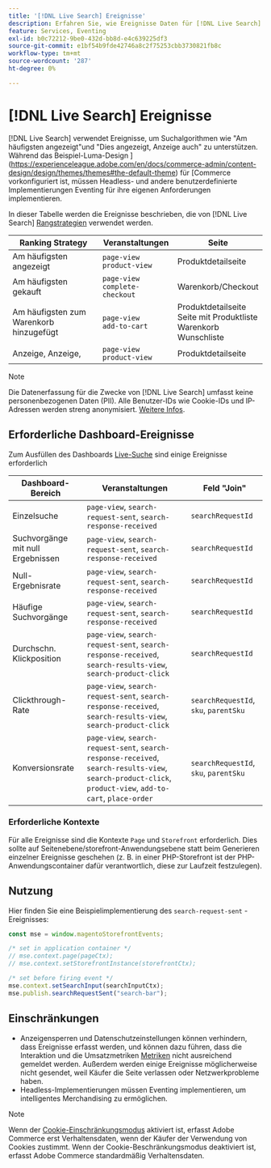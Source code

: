 ```yaml
---
title: '[!DNL Live Search] Ereignisse'
description: Erfahren Sie, wie Ereignisse Daten für [!DNL Live Search] erfassen.
feature: Services, Eventing
exl-id: b0c72212-9be0-432d-bb8d-e4c639225df3
source-git-commit: e1bf54b9fde42746a8c2f75253cbb3730821fb8c
workflow-type: tm+mt
source-wordcount: '287'
ht-degree: 0%

---
```


# [!DNL Live Search] Ereignisse

[!DNL Live Search] verwendet Ereignisse, um Suchalgorithmen wie &quot;Am häufigsten angezeigt&quot;und &quot;Dies angezeigt, Anzeige auch&quot; zu unterstützen. Während das Beispiel-Luma-Design ](https://experienceleague.adobe.com/en/docs/commerce-admin/content-design/design/themes/themes#the-default-theme) für [Commerce vorkonfiguriert ist, müssen Headless- und andere benutzerdefinierte Implementierungen Eventing für ihre eigenen Anforderungen implementieren.

In dieser Tabelle werden die Ereignisse beschrieben, die von [!DNL Live Search] [Rangstrategien](rules-add.md#intelligent-ranking) verwendet werden.

| Ranking Strategy | Veranstaltungen | Seite |
| --- | --- | --- |
| Am häufigsten angezeigt | `page-view`<br>`product-view` | Produktdetailseite |
| Am häufigsten gekauft | `page-view`<br>`complete-checkout` | Warenkorb/Checkout |
| Am häufigsten zum Warenkorb hinzugefügt | `page-view`<br>`add-to-cart` | Produktdetailseite<br>Seite mit Produktliste<br>Warenkorb<br>Wunschliste |
| Anzeige, Anzeige, | `page-view`<br>`product-view` | Produktdetailseite |

>[!NOTE]
>
>Die Datenerfassung für die Zwecke von [!DNL Live Search] umfasst keine personenbezogenen Daten (PII). Alle Benutzer-IDs wie Cookie-IDs und IP-Adressen werden streng anonymisiert. [Weitere Infos](https://www.adobe.com/privacy/experience-cloud.html).

## Erforderliche Dashboard-Ereignisse

Zum Ausfüllen des Dashboards [Live-Suche](performance.md) sind einige Ereignisse erforderlich

| Dashboard-Bereich | Veranstaltungen | Feld &quot;Join&quot; |
| ------------------- | ------------- | ---------- |
| Einzelsuche | `page-view`, `search-request-sent`, `search-response-received` | `searchRequestId` |
| Suchvorgänge mit null Ergebnissen | `page-view`, `search-request-sent`, `search-response-received` | `searchRequestId` |
| Null-Ergebnisrate | `page-view`, `search-request-sent`, `search-response-received` | `searchRequestId` |
| Häufige Suchvorgänge | `page-view`, `search-request-sent`, `search-response-received` | `searchRequestId` |
| Durchschn. Klickposition | `page-view`, `search-request-sent`, `search-response-received`, `search-results-view`, `search-product-click` | `searchRequestId` |
| Clickthrough-Rate | `page-view`, `search-request-sent`, `search-response-received`, `search-results-view`, `search-product-click` | `searchRequestId`, `sku`, `parentSku` |
| Konversionsrate | `page-view`, `search-request-sent`, `search-response-received`, `search-results-view`, `search-product-click`, `product-view`, `add-to-cart`, `place-order` | `searchRequestId`, `sku`, `parentSku` |

### Erforderliche Kontexte

Für alle Ereignisse sind die Kontexte `Page` und `Storefront` erforderlich. Dies sollte auf Seitenebene/storefront-Anwendungsebene statt beim Generieren einzelner Ereignisse geschehen (z. B. in einer PHP-Storefront ist der PHP-Anwendungscontainer dafür verantwortlich, diese zur Laufzeit festzulegen).

## Nutzung

Hier finden Sie eine Beispielimplementierung des `search-request-sent` -Ereignisses:

```javascript
const mse = window.magentoStorefrontEvents;

/* set in application container */
// mse.context.page(pageCtx);
// mse.context.setStorefrontInstance(storefrontCtx);

/* set before firing event */
mse.context.setSearchInput(searchInputCtx);
mse.publish.searchRequestSent("search-bar");
```

## Einschränkungen

- Anzeigensperren und Datenschutzeinstellungen können verhindern, dass Ereignisse erfasst werden, und können dazu führen, dass die Interaktion und die Umsatzmetriken [Metriken](performance.md) nicht ausreichend gemeldet werden. Außerdem werden einige Ereignisse möglicherweise nicht gesendet, weil Käufer die Seite verlassen oder Netzwerkprobleme haben.
- Headless-Implementierungen müssen Eventing implementieren, um intelligentes Merchandising zu ermöglichen.

>[!NOTE]
>
>Wenn der [Cookie-Einschränkungsmodus](https://experienceleague.adobe.com/docs/commerce-admin/start/compliance/privacy/compliance-cookie-law.html) aktiviert ist, erfasst Adobe Commerce erst Verhaltensdaten, wenn der Käufer der Verwendung von Cookies zustimmt. Wenn der Cookie-Beschränkungsmodus deaktiviert ist, erfasst Adobe Commerce standardmäßig Verhaltensdaten.
